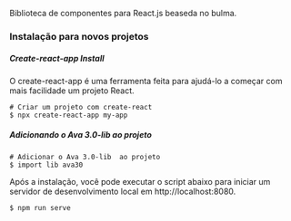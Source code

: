 
Biblioteca de componentes para React.js beaseda no bulma.

### Instalação para novos projetos

##### Create-react-app Install
O create-react-app é uma ferramenta feita para ajudá-lo a começar com mais facilidade um projeto React.

````shell
# Criar um projeto com create-react
$ npx create-react-app my-app
````

##### Adicionando o Ava 3.0-lib ao projeto
````shell
# Adicionar o Ava 3.0-lib  ao projeto
$ import lib ava30
````
Após a instalação, você pode executar o script abaixo para iniciar um servidor de desenvolvimento local em http://localhost:8080.

````shell
$ npm run serve
````
